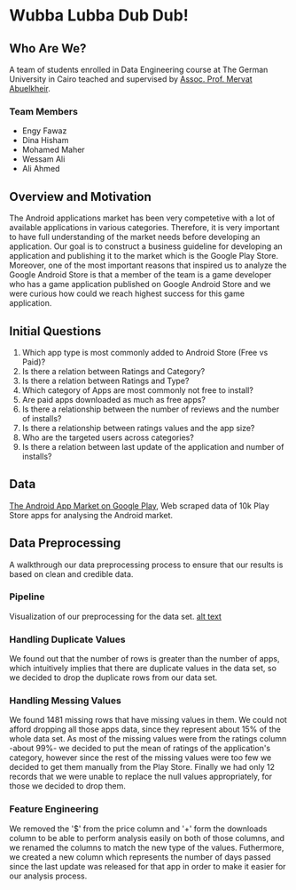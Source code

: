 # Wubba Lubba Dub Dub!

## Who Are We?
A team of students enrolled in Data Engineering course at The German University in Cairo teached and supervised by [Assoc. Prof. Mervat Abuelkheir](http://met.guc.edu.eg/People/Profile.aspx?facId=3179 "MET website profile").
### Team Members
- Engy Fawaz
- Dina Hisham
- Mohamed Maher
- Wessam Ali
- Ali Ahmed

## Overview and Motivation 
The Android applications market has been very competetive with a lot of available applications in various categories. Therefore, it is very important to have full understanding of the market needs before developing an application. Our goal is to construct a business guideline for developing  an application and publishing it to the market which is the Google Play Store. Moreover, one of the most important reasons that inspired us to analyze the Google Android Store is that a member of the team is a game developer who has a game application published on Google Android Store and we were curious how could we reach highest success for this game application.

## Initial Questions
1. Which app type is most commonly added to Android Store (Free vs Paid)?
1. Is there a relation between Ratings and Category?
1. Is there a relation between Ratings and Type?
1. Which category of Apps are most commonly not free to install?
1. Are paid apps downloaded as much as free apps?
1. Is there a relationship between the number of reviews and the number of installs?
1. Is there a relationship between ratings values and the app size?
1. Who are the targeted users across categories?
1. Is there a relation between last update of the application and number of installs?

## Data
[The Android App Market on Google Play](https://www.datacamp.com/projects/619), Web scraped data of 10k Play Store apps for analysing the Android market.

## Data Preprocessing
A walkthrough our data preprocessing process to ensure that our results is based on clean and credible data.

### Pipeline
Visualization of our preprocessing for the data set.
[alt text](https://ibb.co/GCsY2JQ "Data Preprocessing Pipeline")

### Handling Duplicate Values
We found out that the number of rows is greater than the number of apps, which intuitively implies that there are duplicate values in the data set, so we decided to drop the duplicate rows from our data set.

### Handling Messing Values
We found 1481 missing rows that have missing values in them. We could not afford dropping all those apps data, since they represent about 15% of the whole data set. As most of the missing values were from the ratings column -about 99%- we decided to put the mean of ratings of the application's category, however since the rest of the missing values were too few we decided to get them manually from the Play Store. Finally we had only 12 records that we were unable to replace the null values appropriately, for those we decided to drop them.

### Feature Engineering 
We removed the '$' from the price column and '+' form the downloads column to be able to perform analysis easily on both of those columns, and we renamed the columns to match the new type of the values. Futhermore, we created a new column which represents the number of days passed since the last update was released for that app in order to make it easier for our analysis process.





